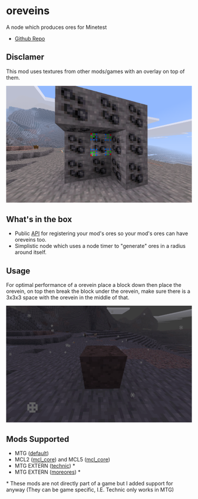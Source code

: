 # oreveins
A node which produces ores for Minetest

* [Github Repo](https://github.com/Beanzilla/oreveins)

## Disclamer

This mod uses textures from other mods/games with an overlay on top of them.

![screenshot](screenshot.png)

## What's in the box

* Public [API](API.md) for registering your mod's ores so your mod's ores can have oreveins too.
* Simplistic node which uses a node timer to "generate" ores in a radius around itself.

## Usage

For optimal performance of a orevein place a block down then place the orevein,
 on top then break the block under the orevein,
 make sure there is a 3x3x3 space with the orevein in the middle of that.

![usage](usage.gif)

## Mods Supported

* MTG ([default](https://github.com/minetest/minetest_game))
* MCL2 ([mcl_core](https://git.minetest.land/MineClone2/MineClone2)) and MCL5 ([mcl_core](https://git.minetest.land/MineClone5/MineClone5))
* MTG EXTERN ([technic](https://github.com/minetest-mods/technic)) \*
* MTG EXTERN ([moreores](https://github.com/minetest-mods/moreores)) \*

\* These mods are not directly part of a game but I added support for anyway (They can be game specific, I.E. Technic only works in MTG)
